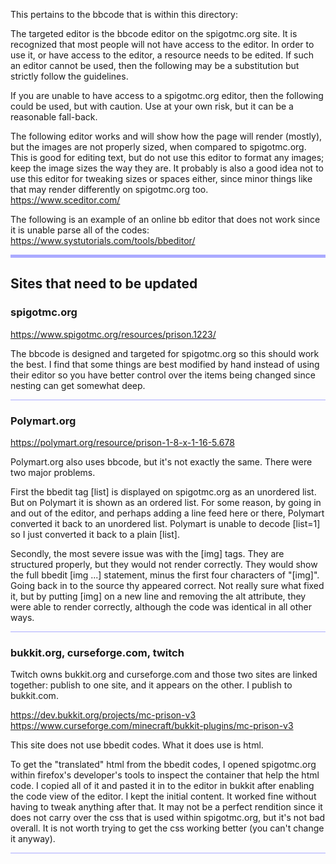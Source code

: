 This pertains to the bbcode that is within this directory:


The targeted editor is the bbcode editor on the spigotmc.org site.  It is recognized that most people will not have access to the editor.  In order to use it, or have access to the editor, a resource needs to be edited.  If such an editor cannot be used, then the following may be a substitution but strictly follow the guidelines.




If you are unable to have access to a spigotmc.org editor, then the following could be used, but with caution.  Use at your own risk, but it can be a reasonable fall-back.

The following editor works and will show how the page will render (mostly), but the images are not properly sized, when compared to spigotmc.org.  This is good for editing text, but do not use this editor to format any images; keep the image sizes the way they are.  It probably is also a good idea not to use this editor for tweaking sizes or spaces either, since minor things like that may render differently on spigotmc.org too.  
https://www.sceditor.com/



The following is an example of an online bb editor that does not work since it is unable parse all of the codes:
https://www.systutorials.com/tools/bbeditor/


<hr style="height:5px; border:none; color:#aaf; background-color:#aaf;">


## Sites that need to be updated


### spigotmc.org
  https://www.spigotmc.org/resources/prison.1223/
  
The bbcode is designed and targeted for spigotmc.org so this should work the best.  I find that some things are best modified by hand instead of using their editor so you have better control over the items being changed since nesting can get somewhat deep.


<hr style="height:1px; border:none; color:#aaf; background-color:#aaf;">


  
### Polymart.org
https://polymart.org/resource/prison-1-8-x-1-16-5.678

Polymart.org also uses bbcode, but it's not exactly the same.  There were two major problems.

First the bbedit tag [list] is displayed on spigotmc.org as an unordered list.  But on Polymart it is shown as an ordered list.  For some reason, by going in and out of the editor, and perhaps adding a line feed here or there, Polymart converted it back to an unordered list.  Polymart is unable to decode [list=1] so I just converted it back to a plain [list].


Secondly, the most severe issue was with the [img] tags.  They are structured properly, but they would not render correctly.  They would show the full bbedit [img ...] statement, minus the first four characters of "[img]".  Going back in to the source thy appeared correct.  Not really sure what fixed it, but by putting [img] on a new line and removing the alt attribute, they were able to render correctly, although the code was identical in all other ways.

<hr style="height:1px; border:none; color:#aaf; background-color:#aaf;">



### bukkit.org, curseforge.com, twitch

Twitch owns bukkit.org and curseforge.com and those two sites are linked together: publish to one site, and it appears on the other.  I publish to bukkit.com.

https://dev.bukkit.org/projects/mc-prison-v3
https://www.curseforge.com/minecraft/bukkit-plugins/mc-prison-v3


This site does not use bbedit codes.  What it does use is html.  

To get the "translated" html from the bbedit codes, I opened spigotmc.org within firefox's developer's tools to inspect the container that help the html code.  I copied all of it and pasted it in to the editor in bukkit after enabling the code view of the editor.  I kept the initial content.  It worked fine without having to tweak anything after that. It may not be a perfect rendition since it does not carry over the css that is used within spigotmc.org, but it's not bad overall. It is not worth trying to get the css working better (you can't change it anyway). 


<hr style="height:1px; border:none; color:#aaf; background-color:#aaf;">
